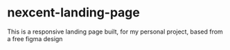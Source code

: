 # nexcent-landing-page
This is a responsive landing page built, for my personal project, based from a free figma design
